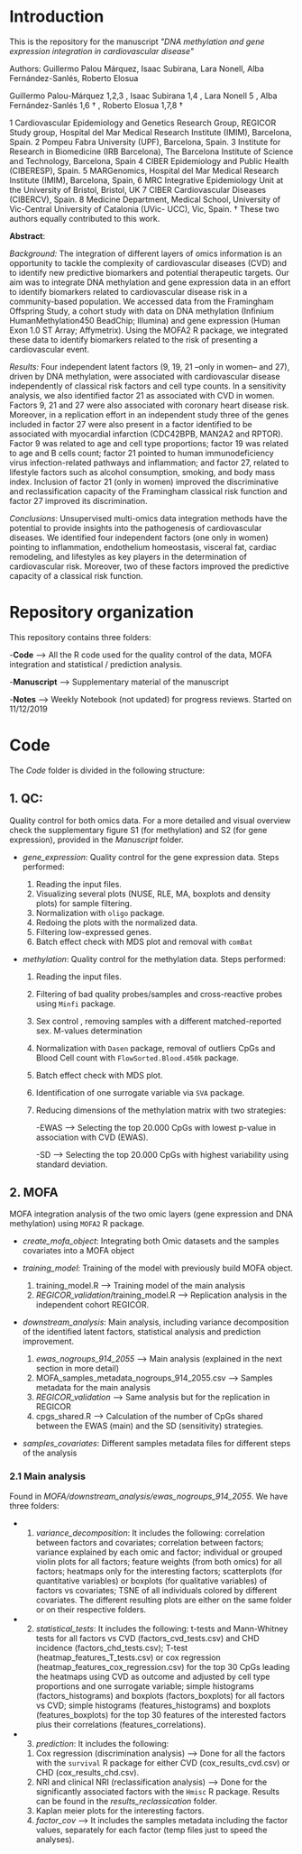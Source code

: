 # Introduction
This is the repository for the manuscript *"DNA methylation and gene expression integration in cardiovascular disease"*

Authors: Guillermo Palou Márquez, Isaac Subirana, Lara Nonell, Alba Fernández-Sanlés, Roberto Elosua

Guillermo Palou-Márquez 1,2,3 , Isaac Subirana 1,4 , Lara Nonell 5 , Alba Fernández-Sanlés 1,6 † , Roberto Elosua 1,7,8 †

1 Cardiovascular Epidemiology and Genetics Research Group, REGICOR Study group, Hospital
del Mar Medical Research Institute (IMIM), Barcelona, Spain.
2 Pompeu Fabra University (UPF), Barcelona, Spain.
3 Institute for Research in Biomedicine (IRB Barcelona), The Barcelona Institute of Science and
Technology, Barcelona, Spain
4 CIBER Epidemiology and Public Health (CIBERESP), Spain.
5 MARGenomics, Hospital del Mar Medical Research Institute (IMIM), Barcelona, Spain,
6 MRC Integrative Epidemiology Unit at the University of Bristol, Bristol, UK
7 CIBER Cardiovascular Diseases (CIBERCV), Spain.
8 Medicine Department, Medical School, University of Vic-Central University of Catalonia (UVic-
UCC), Vic, Spain.
† These two authors equally contributed to this work.

**Abstract**:

*Background:* The integration of different layers of omics information is an opportunity to tackle the complexity of cardiovascular diseases (CVD) and to identify new predictive biomarkers and potential therapeutic targets. Our aim was to integrate DNA methylation and gene expression data in an effort to identify biomarkers related to cardiovascular disease risk in a community-based population. We accessed data from the Framingham Offspring Study, a cohort study with data on DNA methylation (Infinium HumanMethylation450 BeadChip; Illumina) and gene expression (Human Exon 1.0 ST Array; Affymetrix). Using the MOFA2 R package, we integrated
these data to identify biomarkers related to the risk of presenting a cardiovascular event.

*Results:* Four independent latent factors (9, 19, 21 –only in women– and 27), driven by DNA methylation, were associated with cardiovascular disease independently of classical risk factors and cell type counts. In a sensitivity analysis, we also identified factor 21 as associated with CVD in women. Factors 9, 21 and 27 were also associated with coronary heart disease risk. Moreover, in a replication effort in an independent study three of the genes included in factor 27 were also present in a factor identified to be associated with myocardial infarction (CDC42BPB, MAN2A2 and RPTOR). Factor 9 was related to age and cell type proportions; factor 19 was related to age and B cells count; factor 21 pointed to human immunodeficiency virus infection-related pathways and inflammation; and factor 27, related to lifestyle factors such as alcohol consumption, smoking, and body mass index. Inclusion of factor 21 (only in women) improved the discriminative and reclassification capacity of the Framingham classical risk function and factor 27 improved its discrimination.

*Conclusions*: Unsupervised multi-omics data integration methods have the potential to provide insights into the pathogenesis of cardiovascular diseases. We identified four independent factors (one only in women) pointing to inflammation, endothelium homeostasis, visceral fat, cardiac remodeling, and lifestyles as key players in the determination of cardiovascular risk. Moreover, two of these factors improved the predictive capacity of a classical risk function.

# Repository organization

This repository contains three folders:

-**Code** --> All the R code used for the quality control of the data, MOFA integration and statistical / prediction analysis.

-**Manuscript** --> Supplementary material of the manuscript

-**Notes** --> Weekly Notebook (not updated) for progress reviews. Started on 11/12/2019

# Code 

The _Code_ folder is divided in the following structure:

## 1. QC:

Quality control for both omics data. For a more detailed and visual overview check the supplementary figure S1 (for methylation) and S2 (for gene expression), provided in the *Manuscript* folder.

-   _gene_expression_: Quality control for the gene expression data. Steps performed: 

    1. Reading the input files.
    2. Visualizing several plots (NUSE, RLE, MA, boxplots and density plots) for sample filtering.
    3. Normalization with `oligo` package.
    4. Redoing the plots with the normalized data.
    5. Filtering low-expressed genes.
    6. Batch effect check with MDS plot and removal with `comBat`

-   _methylation_: Quality control for the methylation data. Steps performed: 

    1. Reading the input files.
    2. Filtering of bad quality probes/samples and cross-reactive probes using `Minfi` package.
    3. Sex control , removing samples with a different matched-reported sex. M-values determination
    4. Normalization with `Dasen` package, removal of outliers CpGs and Blood Cell count with `FlowSorted.Blood.450k` package.
    5. Batch effect check with MDS plot.
    6. Identification of one surrogate variable via `SVA` package.
    7. Reducing dimensions of the methylation matrix with two strategies:
 
        -EWAS --> Selecting the top 20.000 CpGs with lowest p-value in association with CVD (EWAS).
        
        -SD --> Selecting the top 20.000 CpGs with highest variability using standard deviation.
    
## 2. MOFA

MOFA integration analysis of the two omic layers (gene expression and DNA methylation) using `MOFA2` R package.

-   _create_mofa_object_: Integrating both Omic datasets and the samples covariates into a MOFA object

-   _training_model_: Training of the model with previously build MOFA object.

    1. training_model.R --> Training model of the main analysis
    2. _REGICOR_validation_/training_model.R --> Replication analysis in the independent cohort REGICOR.

-   _downstream_analysis_: Main analysis, including variance decomposition of the identified latent factors, statistical analysis and prediction improvement. 

    1. _ewas_nogroups_914_2055_ --> Main analysis (explained in the next section in more detail)
    2. MOFA_samples_metadata_nogroups_914_2055.csv --> Samples metadata for the main analysis
    3. _REGICOR_validation_ --> Same analysis but for the replication in REGICOR
    4. cpgs_shared.R --> Calculation of the number of CpGs shared between the EWAS (main) and the SD (sensitivity) strategies.

-   _samples_covariates_: Different samples metadata files for different steps of the analysis

### 2.1 Main analysis

Found in _MOFA/downstream_analysis/ewas_nogroups_914_2055_. We have three folders:

- 1) _variance_decomposition_: It includes the following: correlation between factors and covariates; correlation between factors; variance explained by each omic and factor; individual or grouped violin plots for all factors; feature weights (from both omics) for all factors; heatmaps only for the interesting factors; scatterplots (for quantitative variables) or boxplots (for qualitative variables) of factors vs covariates; TSNE of all individuals colored by different covariates.
The different resulting plots are either on the same folder or on their respective folders.

- 2) _statistical_tests_: It includes the following: t-tests and Mann-Whitney tests for all factors vs CVD (factors_cvd_tests.csv) and CHD incidence (factors_chd_tests.csv); T-test (heatmap_features_T_tests.csv) or cox regression (heatmap_features_cox_regression.csv) for the top 30 CpGs leading the heatmaps using CVD as outcome and adjusted by cell type proportions and one surrogate variable; simple histograms (factors_histograms) and boxplots (factors_boxplots) for all factors vs CVD; simple histograms (features_histograms) and boxplots (features_boxplots) for the top 30 features of the interested factors plus their correlations (features_correlations).

- 3) _prediction_: It includes the following:
    1. Cox regression (discrimination analysis) --> Done for all the factors with the `survival` R package for either CVD (cox_results_cvd.csv) or CHD (cox_results_chd.csv).
    2. NRI and clinical NRI (reclassification analysis) --> Done for the significantly associated factors with the `Hmisc` R package. Results can be found in the _results_reclassication_ folder.
    3. Kaplan meier plots for the interesting factors.
    4. _factor_cov_ --> It includes the samples metadata including the factor values, separately for each factor (temp files just to speed the analyses).


